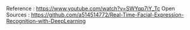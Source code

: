 Reference : https://www.youtube.com/watch?v=SWYqp7iY_Tc
Open Sources : https://github.com/a514514772/Real-Time-Facial-Expression-Recognition-with-DeepLearning

